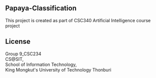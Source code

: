 ## Papaya-Classification
   This project is created as part of CSC340 Artificial Intelligence course project

## License
   Group 9_CSC234 <br>
   CS@SIT, <br>
   School of Information Technology, <br>
   King Mongkut's University of Technology Thonburi
